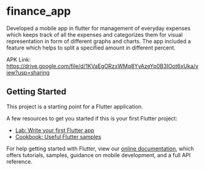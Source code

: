 # finance_app
Developed a mobile app in flutter for management of everyday expenses which keeps track of all the expenses and categorizes them for visual representation in form of different graphs and charts. The app included a feature which helps to split a specified amount in different percent.

APK Link: https://drive.google.com/file/d/1KVaEgORzxWMq8YyAzeYp0B3IOot6xUka/view?usp=sharing

## Getting Started

This project is a starting point for a Flutter application.

A few resources to get you started if this is your first Flutter project:

- [Lab: Write your first Flutter app](https://flutter.dev/docs/get-started/codelab)
- [Cookbook: Useful Flutter samples](https://flutter.dev/docs/cookbook)

For help getting started with Flutter, view our
[online documentation](https://flutter.dev/docs), which offers tutorials,
samples, guidance on mobile development, and a full API reference.
